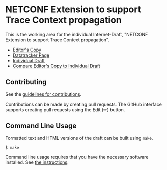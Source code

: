 # NETCONF Extension to support Trace Context propagation

This is the working area for the individual Internet-Draft, "NETCONF Extension to support Trace Context propagation".

* [Editor's Copy](https://janlindblad.github.io/trace-ctx-extension/#go.draft-netconf-trace-ctx-extension.html)
* [Datatracker Page](https://datatracker.ietf.org/doc/draft-netconf-trace-ctx-extension)
* [Individual Draft](https://datatracker.ietf.org/doc/html/draft-netconf-trace-ctx-extension)
* [Compare Editor's Copy to Individual Draft](https://janlindblad.github.io/trace-ctx-extension/#go.draft-netconf-trace-ctx-extension.diff)


## Contributing

See the
[guidelines for contributions](https://github.com/janlindblad/trace-ctx-extension/blob/main/CONTRIBUTING.md).

Contributions can be made by creating pull requests.
The GitHub interface supports creating pull requests using the Edit (✏) button.


## Command Line Usage

Formatted text and HTML versions of the draft can be built using `make`.

```sh
$ make
```

Command line usage requires that you have the necessary software installed.  See
[the instructions](https://github.com/martinthomson/i-d-template/blob/main/doc/SETUP.md).

